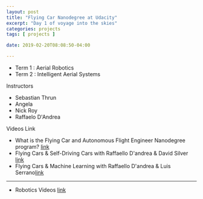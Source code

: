 ```yaml
---
layout: post
title: "Flying Car Nanodegree at Udacity"
excerpt: "Day 1 of voyage into the skies"
categories: projects
tags: [ projects ]

date: 2019-02-20T08:08:50-04:00

---
```


* Term 1 : Aerial Robotics
* Term 2 : Intelligent Aerial Systems

Instructors
* Sebastian Thrun
* Angela
* Nick Roy
* Raffaelo D'Andrea


Videos Link
* What is the Flying Car and Autonomous Flight Engineer Nanodegree program? [link](https://www.youtube.com/watch?v=kuNEtnVnTGE&feature=youtu.be)
* Flying Cars & Self-Driving Cars with Raffaello D'andrea & David Silver [link](https://www.youtube.com/watch?v=w6bP7l2o81s&feature=youtu.be)
* Flying Cars & Machine Learning with Raffaello D'andrea & Luis Serrano[link](https://www.youtube.com/watch?v=ZUYHuAa9xfo&feature=youtu.be)

-----

* Robotics Videos [link](https://www.youtube.com/playlist?list=PLAwxTw4SYaPl_DVydJhS7TzeavJRTdIKV)
